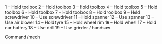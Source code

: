 1 – Hold toolbox
2 – Hold toolbox
3 – Hold toolbox 
4 – Hold toolbox 
5 – Hold toolbox 
6 – Hold toolbox 
7 – Hold toolbox 
8 – Hold toolbox 
9 – Hold screwdriver
10 – Use screwdriver
11 – Hold spanner
12 – Use spanner
13 – Use air blower
14 – Hold tyre
15 – Hold wheel rim
16 – Hold wheel
17 – Hold car battery
18 – Use drill
19 – Use grinder / handsaw

Command /mech
